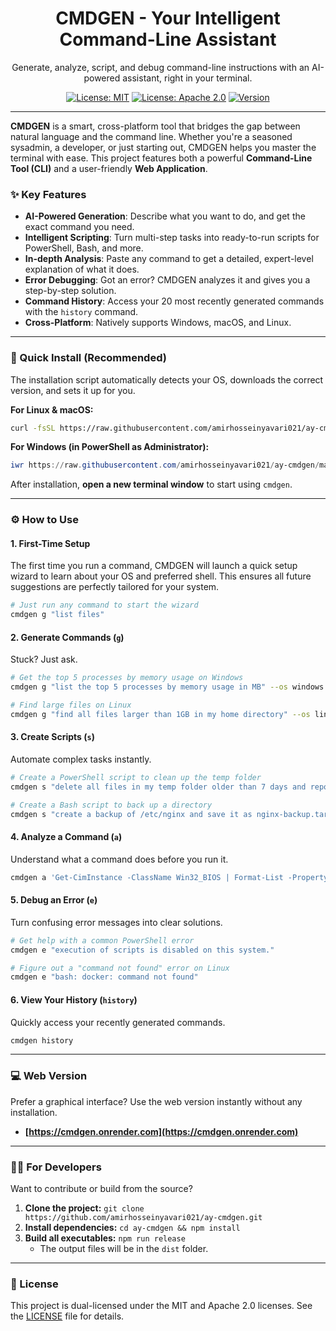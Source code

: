 <div align="center">
  <h1 align="center">CMDGEN - Your Intelligent Command-Line Assistant</h1>
  <p align="center">
    Generate, analyze, script, and debug command-line instructions with an AI-powered assistant, right in your terminal.
  </p>

  [![License: MIT](https://img.shields.io/badge/License-MIT-blue.svg)](LICENSE)
  [![License: Apache 2.0](https://img.shields.io/badge/License-Apache_2.0-blue.svg)](LICENSE)
  [![Version](https://img.shields.io/badge/Version-2.3.0-brightgreen.svg)]()

</div>

---

**CMDGEN** is a smart, cross-platform tool that bridges the gap between natural language and the command line. Whether you're a seasoned sysadmin, a developer, or just starting out, CMDGEN helps you master the terminal with ease. This project features both a powerful **Command-Line Tool (CLI)** and a user-friendly **Web Application**.

### ✨ Key Features

* **AI-Powered Generation**: Describe what you want to do, and get the exact command you need.
* **Intelligent Scripting**: Turn multi-step tasks into ready-to-run scripts for PowerShell, Bash, and more.
* **In-depth Analysis**: Paste any command to get a detailed, expert-level explanation of what it does.
* **Error Debugging**: Got an error? CMDGEN analyzes it and gives you a step-by-step solution.
* **Command History**: Access your 20 most recently generated commands with the `history` command.
* **Cross-Platform**: Natively supports Windows, macOS, and Linux.

---

### 🚀 Quick Install (Recommended)

The installation script automatically detects your OS, downloads the correct version, and sets it up for you.

**For Linux & macOS:**
```bash
curl -fsSL https://raw.githubusercontent.com/amirhosseinyavari021/ay-cmdgen/main/install.sh | bash
```

**For Windows (in PowerShell as Administrator):**
```powershell
iwr https://raw.githubusercontent.com/amirhosseinyavari021/ay-cmdgen/main/install.ps1 | iex
```

After installation, **open a new terminal window** to start using `cmdgen`.

---

### ⚙️ How to Use

#### 1. First-Time Setup
The first time you run a command, CMDGEN will launch a quick setup wizard to learn about your OS and preferred shell. This ensures all future suggestions are perfectly tailored for your system.

```bash
# Just run any command to start the wizard
cmdgen g "list files"
```

#### 2. Generate Commands (`g`)
Stuck? Just ask.
```bash
# Get the top 5 processes by memory usage on Windows
cmdgen g "list the top 5 processes by memory usage in MB" --os windows --shell powershell

# Find large files on Linux
cmdgen g "find all files larger than 1GB in my home directory" --os linux --shell bash
```

#### 3. Create Scripts (`s`)
Automate complex tasks instantly.
```bash
# Create a PowerShell script to clean up the temp folder
cmdgen s "delete all files in my temp folder older than 7 days and report the space freed"

# Create a Bash script to back up a directory
cmdgen s "create a backup of /etc/nginx and save it as nginx-backup.tar.gz in /opt/backups"
```

#### 4. Analyze a Command (`a`)
Understand what a command does before you run it.
```bash
cmdgen a 'Get-CimInstance -ClassName Win32_BIOS | Format-List -Property *'
```

#### 5. Debug an Error (`e`)
Turn confusing error messages into clear solutions.
```bash
# Get help with a common PowerShell error
cmdgen e "execution of scripts is disabled on this system."

# Figure out a "command not found" error on Linux
cmdgen e "bash: docker: command not found"
```

#### 6. View Your History (`history`)
Quickly access your recently generated commands.
```bash
cmdgen history
```

---

### 💻 Web Version

Prefer a graphical interface? Use the web version instantly without any installation.
- **[https://cmdgen.onrender.com](https://cmdgen.onrender.com)**

---

### 👨‍💻 For Developers

Want to contribute or build from the source?

1.  **Clone the project:** `git clone https://github.com/amirhosseinyavari021/ay-cmdgen.git`
2.  **Install dependencies:** `cd ay-cmdgen && npm install`
3.  **Build all executables:** `npm run release`
    -   The output files will be in the `dist` folder.

---

### 📜 License

This project is dual-licensed under the MIT and Apache 2.0 licenses. See the [LICENSE](LICENSE) file for details.
